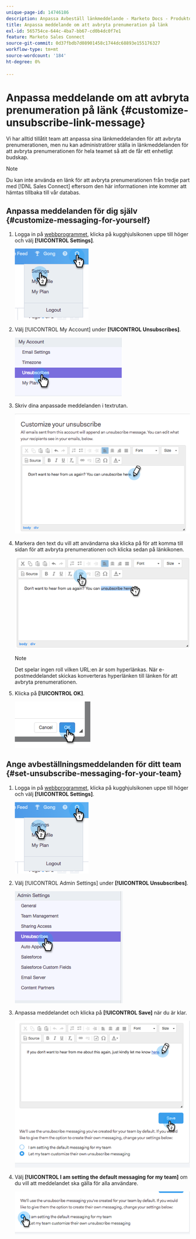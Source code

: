 ```yaml
---
unique-page-id: 14746186
description: Anpassa Avbeställ länkmeddelande - Marketo Docs - Produktdokumentation
title: Anpassa meddelande om att avbryta prenumeration på länk
exl-id: 565754ce-644c-4ba7-bb67-cd0b4dc0f7e1
feature: Marketo Sales Connect
source-git-commit: 0d37fbdb7d08901458c1744dc68893e155176327
workflow-type: tm+mt
source-wordcount: '184'
ht-degree: 0%

---
```


# Anpassa meddelande om att avbryta prenumeration på länk {#customize-unsubscribe-link-message}

Vi har alltid tillåtit team att anpassa sina länkmeddelanden för att avbryta prenumerationen, men nu kan administratörer ställa in länkmeddelanden för att avbryta prenumerationen för hela teamet så att de får ett enhetligt budskap.

>[!NOTE]
>
>Du kan inte använda en länk för att avbryta prenumerationen från tredje part med [!DNL Sales Connect] eftersom den här informationen inte kommer att hämtas tillbaka till vår databas.

## Anpassa meddelanden för dig själv {#customize-messaging-for-yourself}

1. Logga in på [webbprogrammet](https://toutapp.com/login), klicka på kugghjulsikonen uppe till höger och välj **[!UICONTROL Settings]**.

   ![](assets/one.png)

1. Välj [!UICONTROL My Account] under **[!UICONTROL Unsubscribes]**.

   ![](assets/two-1.png)

1. Skriv dina anpassade meddelanden i textrutan.

   ![](assets/three-1.png)

1. Markera den text du vill att användarna ska klicka på för att komma till sidan för att avbryta prenumerationen och klicka sedan på länkikonen.

   ![](assets/four-1.png)

   >[!NOTE]
   >
   >Det spelar ingen roll vilken URL:en är som hyperlänkas. När e-postmeddelandet skickas konverteras hyperlänken till länken för att avbryta prenumerationen.

1. Klicka på **[!UICONTROL OK]**.

   ![](assets/five.png)

## Ange avbeställningsmeddelanden för ditt team {#set-unsubscribe-messaging-for-your-team}

1. Logga in på [webbprogrammet](https://toutapp.com/login), klicka på kugghjulsikonen uppe till höger och välj **[!UICONTROL Settings]**.

   ![](assets/six.png)

1. Välj [!UICONTROL Admin Settings] under **[!UICONTROL Unsubscribes]**.

   ![](assets/eight.png)

1. Anpassa meddelandet och klicka på **[!UICONTROL Save]** när du är klar.

   ![](assets/seven.png)

1. Välj **[!UICONTROL I am setting the default messaging for my team]** om du vill att meddelandet ska gälla för alla användare.

   ![](assets/eleven.png)
